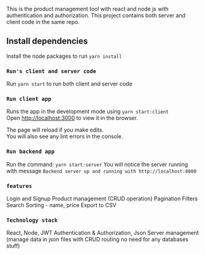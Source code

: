 This is the product management tool with react and node js with authentication and authorization. This project contains both server and client code in the same repo.

## Install dependencies

Install the node packages to run `yarn install`

### `Run's client and server code`
Run `yarn start` to run both client and server code


### `Run client app`

Runs the app in the development mode using `yarn start:client` <br />
Open [http://localhost:3000](http://localhost:3000) to view it in the browser.

The page will reload if you make edits.<br />
You will also see any lint errors in the console.

### `Run backend app`

Run the command: `yarn start:server`
You will notice the server running with message `Backend server up and running with http://localhost:8000`

### `features`

Login and Signup
Product management (CRUD operation)
Pagination
Filters
 Search
 Sorting - name, price
Export to CSV

### `Technology stack`

React, Node, JWT Authentication & Authorization, Json Server management (manage data in json files with CRUD routing no need for any databases stuff)

